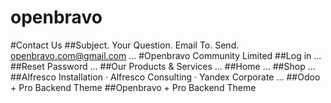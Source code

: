 # openbravo


#Contact Us
##Subject. Your Question. Email To. Send. openbravo.com@gmail.com ...
#Openbravo Community Limited
##Log in ...
##Reset Password ... 
##Our Products & Services ...
##Home ...
##Shop ...
##Alfresco Installation · Alfresco Consulting · Yandex Corporate ...
##Odoo + Pro Backend Theme
##Openbravo + Pro Backend Theme
